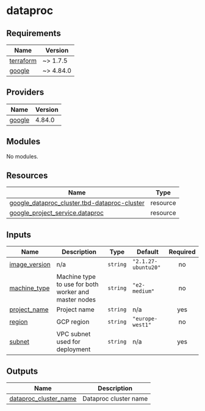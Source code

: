 # dataproc

<!-- BEGINNING OF PRE-COMMIT-TERRAFORM DOCS HOOK -->
## Requirements

| Name | Version |
|------|---------|
| <a name="requirement_terraform"></a> [terraform](#requirement\_terraform) | ~> 1.7.5 |
| <a name="requirement_google"></a> [google](#requirement\_google) | ~> 4.84.0 |

## Providers

| Name | Version |
|------|---------|
| <a name="provider_google"></a> [google](#provider\_google) | 4.84.0 |

## Modules

No modules.

## Resources

| Name | Type |
|------|------|
| [google_dataproc_cluster.tbd-dataproc-cluster](https://registry.terraform.io/providers/hashicorp/google/latest/docs/resources/dataproc_cluster) | resource |
| [google_project_service.dataproc](https://registry.terraform.io/providers/hashicorp/google/latest/docs/resources/project_service) | resource |

## Inputs

| Name | Description | Type | Default | Required |
|------|-------------|------|---------|:--------:|
| <a name="input_image_version"></a> [image\_version](#input\_image\_version) | n/a | `string` | `"2.1.27-ubuntu20"` | no |
| <a name="input_machine_type"></a> [machine\_type](#input\_machine\_type) | Machine type to use for both worker and master nodes | `string` | `"e2-medium"` | no |
| <a name="input_project_name"></a> [project\_name](#input\_project\_name) | Project name | `string` | n/a | yes |
| <a name="input_region"></a> [region](#input\_region) | GCP region | `string` | `"europe-west1"` | no |
| <a name="input_subnet"></a> [subnet](#input\_subnet) | VPC subnet used for deployment | `string` | n/a | yes |

## Outputs

| Name | Description |
|------|-------------|
| <a name="output_dataproc_cluster_name"></a> [dataproc\_cluster\_name](#output\_dataproc\_cluster\_name) | Dataproc cluster name |
<!-- END OF PRE-COMMIT-TERRAFORM DOCS HOOK -->
